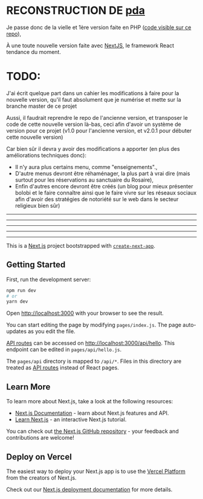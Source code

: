 # RECONSTRUCTION DE [pda](http://puissance-divine.ci/)

Je passe donc de la vielle et 1ère version faite en PHP ([code visible sur ce repo](https://github.com/webdev-archist/PRODUCTION_pda)),

À une toute nouvelle version faite avec [NextJS](https://nextjs.org/), le framework React tendance du moment.

# TODO: 
J'ai écrit quelque part dans un cahier les modifications à faire pour la nouvelle version, qu'il faut absolument que je numérise et mette sur la branche master de ce projet

Aussi, il faudrait reprendre le repo de l'ancienne version, et transposer le code de cette nouvelle version là-bas, ceci afin d'avoir un système de version pour ce projet (v1.0 pour l'ancienne version, et v2.0.1 pour débuter cette nouvelle version)

Car bien sûr il devra y avoir des modifications a apporter (en plus des améliorations techniques donc): 
- Il n'y aura plus certains menu, comme "enseignements".,
- D'autre menus devront être réhaménager, la plus part à vrai dire (mais surtout pour les réservations au sanctuaire du Rosaire),
- Enfin d'autres encore devront être créés (un blog pour mieux présenter bolobi et le faire connaître ainsi que le faire vivre sur les réseaux sociaux afin d'avoir des stratégies de notoriété sur le web dans le secteur religieux bien sûr)



---
---
---
---
---

This is a [Next.js](https://nextjs.org/) project bootstrapped with [`create-next-app`](https://github.com/vercel/next.js/tree/canary/packages/create-next-app).

## Getting Started

First, run the development server:

```bash
npm run dev
# or
yarn dev
```

Open [http://localhost:3000](http://localhost:3000) with your browser to see the result.

You can start editing the page by modifying `pages/index.js`. The page auto-updates as you edit the file.

[API routes](https://nextjs.org/docs/api-routes/introduction) can be accessed on [http://localhost:3000/api/hello](http://localhost:3000/api/hello). This endpoint can be edited in `pages/api/hello.js`.

The `pages/api` directory is mapped to `/api/*`. Files in this directory are treated as [API routes](https://nextjs.org/docs/api-routes/introduction) instead of React pages.

## Learn More

To learn more about Next.js, take a look at the following resources:

- [Next.js Documentation](https://nextjs.org/docs) - learn about Next.js features and API.
- [Learn Next.js](https://nextjs.org/learn) - an interactive Next.js tutorial.

You can check out [the Next.js GitHub repository](https://github.com/vercel/next.js/) - your feedback and contributions are welcome!

## Deploy on Vercel

The easiest way to deploy your Next.js app is to use the [Vercel Platform](https://vercel.com/new?utm_medium=default-template&filter=next.js&utm_source=create-next-app&utm_campaign=create-next-app-readme) from the creators of Next.js.

Check out our [Next.js deployment documentation](https://nextjs.org/docs/deployment) for more details.
